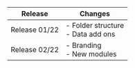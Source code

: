 | Release      | Changes       | 
| ----- | ------ | 
| Release 01/22 | - Folder structure <br> - Data add ons|
| Release 02/22 | - Branding <br> - New modules| 

